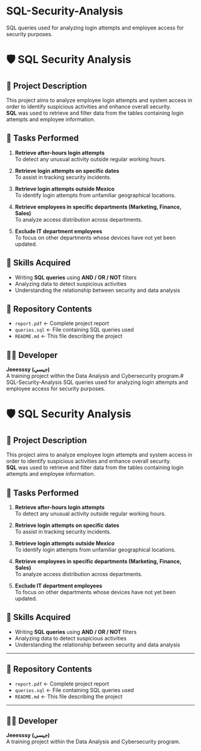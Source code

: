 # SQL-Security-Analysis
SQL queries used for analyzing login attempts and employee access for security purposes.
# 🛡️ SQL Security Analysis

## 📖 Project Description
This project aims to analyze employee login attempts and system access in order to identify suspicious activities and enhance overall security.  
**SQL** was used to retrieve and filter data from the tables containing login attempts and employee information.



## 🧩 Tasks Performed
1. **Retrieve after-hours login attempts**  
   To detect any unusual activity outside regular working hours.  

2. **Retrieve login attempts on specific dates**  
   To assist in tracking security incidents.  

3. **Retrieve login attempts outside Mexico**  
   To identify login attempts from unfamiliar geographical locations.  

4. **Retrieve employees in specific departments (Marketing, Finance, Sales)**  
   To analyze access distribution across departments.  

5. **Exclude IT department employees**  
   To focus on other departments whose devices have not yet been updated.



## 🧠 Skills Acquired
- Writing **SQL queries** using **AND / OR / NOT** filters  
- Analyzing data to detect suspicious activities  
- Understanding the relationship between security and data analysis



## 📂 Repository Contents
- `report.pdf` ← Complete project report  
- `queries.sql` ← File containing SQL queries used  
- `README.md` ← This file describing the project  



## 🧑‍💻 Developer
**Jeeesssy (جيسي)**  
A training project within the Data Analysis and Cybersecurity program.# SQL-Security-Analysis
SQL queries used for analyzing login attempts and employee access for security purposes.
# 🛡️ SQL Security Analysis

## 📖 Project Description
This project aims to analyze employee login attempts and system access in order to identify suspicious activities and enhance overall security.  
**SQL** was used to retrieve and filter data from the tables containing login attempts and employee information.



## 🧩 Tasks Performed
1. **Retrieve after-hours login attempts**  
   To detect any unusual activity outside regular working hours.  

2. **Retrieve login attempts on specific dates**  
   To assist in tracking security incidents.  

3. **Retrieve login attempts outside Mexico**  
   To identify login attempts from unfamiliar geographical locations.  

4. **Retrieve employees in specific departments (Marketing, Finance, Sales)**  
   To analyze access distribution across departments.  

5. **Exclude IT department employees**  
   To focus on other departments whose devices have not yet been updated.



## 🧠 Skills Acquired
- Writing **SQL queries** using **AND / OR / NOT** filters  
- Analyzing data to detect suspicious activities  
- Understanding the relationship between security and data analysis

---

## 📂 Repository Contents
- `report.pdf` ← Complete project report  
- `queries.sql` ← File containing SQL queries used  
- `README.md` ← This file describing the project  

---

## 🧑‍💻 Developer
**Jeeesssy (جيسي)**  
A training project within the Data Analysis and Cybersecurity program.
